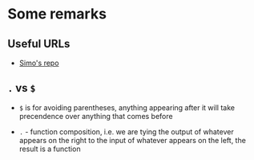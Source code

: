 # Some remarks

## Useful URLs

- [Simo's repo](https://github.com/SimeonHristov99/fp-additional-cs/blob/main/notes_haskell.txt)

## `.` vs `$`

- `$` is for avoiding parentheses, anything appearing after it will take precendence over anything that comes before

- `.` - function composition, i.e. we are tying the output of whatever appears on the right to the input of whatever appears on the left, the result is a function
